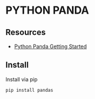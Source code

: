# PYTHON PANDA

## Resources

- [Python Panda Getting Started](https://pandas.pydata.org/getting_started.html)

## Install

Install via pip

```console
pip install pandas
```
